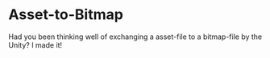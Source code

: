 Asset-to-Bitmap
===============

Had you been thinking well of exchanging a asset-file to a bitmap-file by the Unity? I made it!